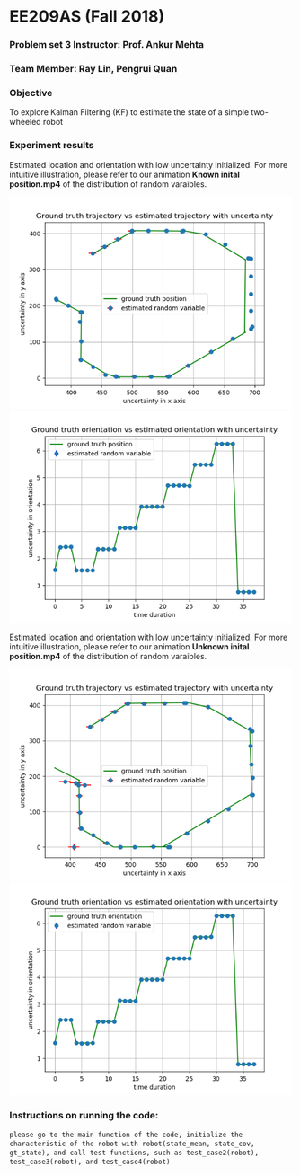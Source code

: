 # EE209AS (Fall 2018)
### Problem set 3	Instructor: Prof. Ankur Mehta
### Team Member: Ray Lin, Pengrui Quan


### Objective
To explore Kalman Filtering (KF) to estimate the state of a simple two-wheeled robot

### Experiment results

Estimated location and orientation with low uncertainty initialized. For more intuitive illustration, please refer to our animation **Known inital position.mp4** of the distribution of random varaibles.

![](./images/Figure_1.png)
![](./images/Figure_2.png)


Estimated location and orientation with low uncertainty initialized. For more intuitive illustration, please refer to our animation **Unknown inital position.mp4** of the distribution of random varaibles.

![](./images/Figure_3.png)
![](./images/Figure_4.png)

### Instructions on running the code:
	
	please go to the main function of the code, initialize the characteristic of the robot with robot(state_mean, state_cov, gt_state), and call test functions, such as test_case2(robot), test_case3(robot), and test_case4(robot)

